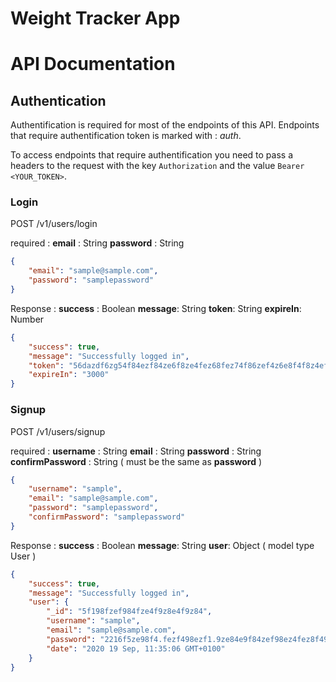 # Weight Tracker App

# API Documentation

## Authentication

Authentification is required for most of the endpoints of this API. Endpoints that require authentification token is marked with : _auth_.

To access endpoints that require authentification you need to pass a headers to the request with the key `Authorization` and the value `Bearer <YOUR_TOKEN>`.

### Login

POST /v1/users/login

required :
**email** : String
**password** : String

```json
{
    "email": "sample@sample.com",
    "password": "samplepassword"
}
```

Response :
**success** : Boolean
**message**: String
**token**: String
**expireIn**: Number

```json
{
    "success": true,
    "message": "Successfully logged in",
    "token": "56dazdf6zg54f84ezf84ze6f8ze4fez68fez74f86zef4z6e8f4f8z4efez86fz48z4fez86fezf4zez8f46fze468f4",
    "expireIn": "3000"
}
```

### Signup

POST /v1/users/signup

required :
**username** : String
**email** : String
**password** : String
**confirmPassword** : String ( must be the same as **password** )

```json
{
    "username": "sample",
    "email": "sample@sample.com",
    "password": "samplepassword",
    "confirmPassword": "samplepassword"
}
```

Response :
**success** : Boolean
**message**: String
**user**: Object ( model type User )

```json
{
    "success": true,
    "message": "Successfully logged in",
    "user": {
        "_id": "5f198fzef984fze4f9z8e4f9z84",
        "username": "sample",
        "email": "sample@sample.com",
        "password": "2216f5ze98f4.fezf498ezf1.9ze84e9f84zef98ez4fez8f49.fez8f4ze9fe9zf4ez89f48ef4ez984f4ez9f4ez",
        "date": "2020 19 Sep, 11:35:06 GMT+0100"
    }
}
```
